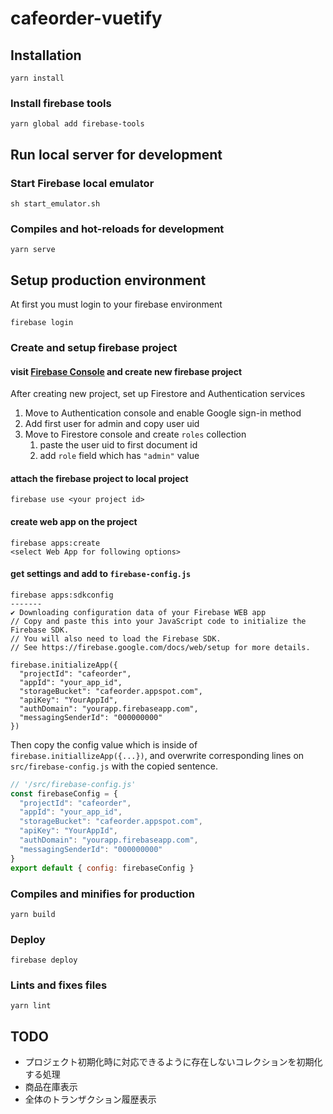 # cafeorder-vuetify

## Installation

```shell
yarn install
```

### Install firebase tools

```shell
yarn global add firebase-tools
```

## Run local server for development

### Start Firebase local emulator

```shell
sh start_emulator.sh
```

### Compiles and hot-reloads for development

```shell
yarn serve
```

## Setup production environment

At first you must login to your firebase environment

```shell
firebase login
```

### Create and setup firebase project

#### visit [Firebase Console](https://console.firebase.google.com/?hl=ja) and create new firebase project

After creating new project, set up Firestore and Authentication services

1. Move to Authentication console and enable Google sign-in method
1. Add first user for admin and copy user uid
1. Move to Firestore console and create `roles` collection
    1. paste the user uid to first document id
    1. add `role` field which has `"admin"` value

#### attach the firebase project to local project

```shell
firebase use <your project id>
```

#### create web app on the project

```shell
firebase apps:create
<select Web App for following options>
```

#### get settings and add to `firebase-config.js`

```shell
firebase apps:sdkconfig
-------
✔ Downloading configuration data of your Firebase WEB app
// Copy and paste this into your JavaScript code to initialize the Firebase SDK.
// You will also need to load the Firebase SDK.
// See https://firebase.google.com/docs/web/setup for more details.

firebase.initializeApp({
  "projectId": "cafeorder",
  "appId": "your_app_id",
  "storageBucket": "cafeorder.appspot.com",
  "apiKey": "YourAppId",
  "authDomain": "yourapp.firebaseapp.com",
  "messagingSenderId": "000000000"
})
```

Then copy the config value which is inside of `firebase.initiallizeApp({...})`,
and overwrite corresponding lines on `src/firebase-config.js` with the copied sentence.

```js
// '/src/firebase-config.js'
const firebaseConfig = {
  "projectId": "cafeorder",
  "appId": "your_app_id",
  "storageBucket": "cafeorder.appspot.com",
  "apiKey": "YourAppId",
  "authDomain": "yourapp.firebaseapp.com",
  "messagingSenderId": "000000000"
}
export default { config: firebaseConfig }
```

### Compiles and minifies for production

```shell
yarn build
```

### Deploy

```shell
firebase deploy
```

### Lints and fixes files

```shell
yarn lint
```

## TODO

- プロジェクト初期化時に対応できるように存在しないコレクションを初期化する処理
- 商品在庫表示
- 全体のトランザクション履歴表示